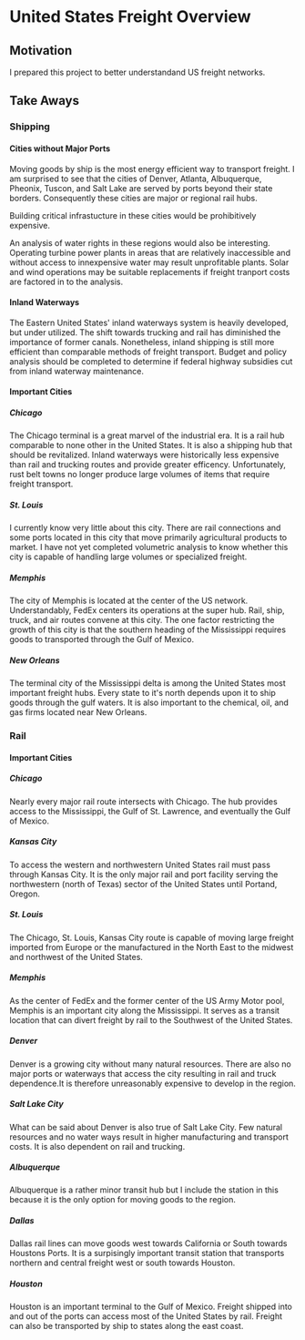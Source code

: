 # United States Freight Overview

## Motivation

I prepared this project to better understandand US freight networks.  

## Take Aways


### Shipping

#### Cities without Major Ports

Moving goods by ship is the most energy efficient way to transport freight.  I am surprised to see that the cities of Denver, Atlanta, Albuquerque, Pheonix, Tuscon, and Salt Lake are served by ports beyond their state borders. Consequently these cities are major or regional rail hubs. 

Building critical infrastucture in these cities would be prohibitively expensive.  

An analysis of water rights in these regions would also be interesting.  Operating turbine power plants in areas that are relatively inaccessible and without access to innexpensive water may result unprofitable plants.  Solar and wind operations may be suitable replacements if freight tranport costs are factored in to the analysis. 

#### Inland Waterways

The Eastern United States' inland waterways system is heavily developed, but under utilized.  The shift towards trucking and rail has diminished the importance of former canals.  Nonetheless, inland shipping is still more efficient than comparable methods of freight transport.  Budget and policy analysis should be completed to determine if federal highway subsidies cut from inland waterway maintenance.   

#### Important Cities

##### Chicago

The Chicago terminal is a great marvel of the industrial era. It is a rail hub comparable to none other in the United States.  It is also a shipping hub that should be revitalized.  Inland waterways were historically less expensive than rail and trucking routes and provide greater efficency.  Unfortunately, rust belt towns no longer produce large volumes of items that require freight transport.  

##### St. Louis 

I currently know very little about this city.  There are rail connections and some ports located in this city that move primarily agricultural products to market.  I have not yet completed volumetric analysis to know whether this city is capable of handling large volumes or specialized freight.  

##### Memphis

The city of Memphis is located at the center of the US network.  Understandably, FedEx centers its operations at the super hub.  Rail, ship, truck, and air routes convene at this city.  The one factor restricting the growth of this city is that the southern heading of the Mississippi requires goods to transported through the Gulf of Mexico.

##### New Orleans

The terminal city of the Mississippi delta is among the United States most important freight hubs.  Every state to it's north depends upon it to ship goods through the gulf waters.  It is also important to the chemical, oil, and gas firms located near New Orleans.  

### Rail

#### Important Cities

##### Chicago

Nearly every major rail route intersects with Chicago.  The hub provides access to the Mississippi, the Gulf of St. Lawrence, and eventually the Gulf of Mexico.  

##### Kansas City

To access the western and northwestern United States rail must pass through Kansas City.  It is the only major rail and port facility serving the northwestern (north of Texas) sector of the United States until Portand, Oregon. 


##### St. Louis

The Chicago, St. Louis, Kansas City route is capable of moving large freight imported from Europe or the manufactured in the North East to the midwest and northwest of the United States.


##### Memphis

As the center of FedEx and the former center of the US Army Motor pool, Memphis is an important city along the Mississippi.  It serves as a transit location that can divert freight by rail to the Southwest of the United States. 

##### Denver

Denver is a growing city without many natural resources.   There are also no major ports or waterways that access the city resulting in rail and truck dependence.It is therefore unreasonably expensive to develop in the region. 


##### Salt Lake City

What can be said about Denver is also true of Salt Lake City.  Few natural resources and no water ways result in higher manufacturing and transport costs.  It is also dependent on rail and trucking.

##### Albuquerque    

Albuquerque is a rather minor transit hub but I include the station in this because it is the only option for moving goods to the region.  


##### Dallas

Dallas rail lines can move goods west towards California or South towards Houstons Ports.  It is a surpisingly important transit station that transports northern and central freight west or south towards Houston.

##### Houston

Houston is an important terminal to the Gulf of Mexico.  Freight shipped into and out of the ports can access most of the United States by rail.  Freight can also be transported by ship to states along the east coast.  

 


